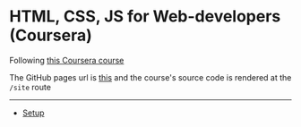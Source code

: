 # HTML, CSS, JS for Web-developers (Coursera)

Following [this Coursera course](https://www.coursera.org/learn/html-css-javascript-for-web-developers/)

The GitHub pages url is [this](https://datkumar.github.io/web-dev-coursera/) and the course's source code is rendered at the `/site` route

---

- [Setup](./setup.md)
